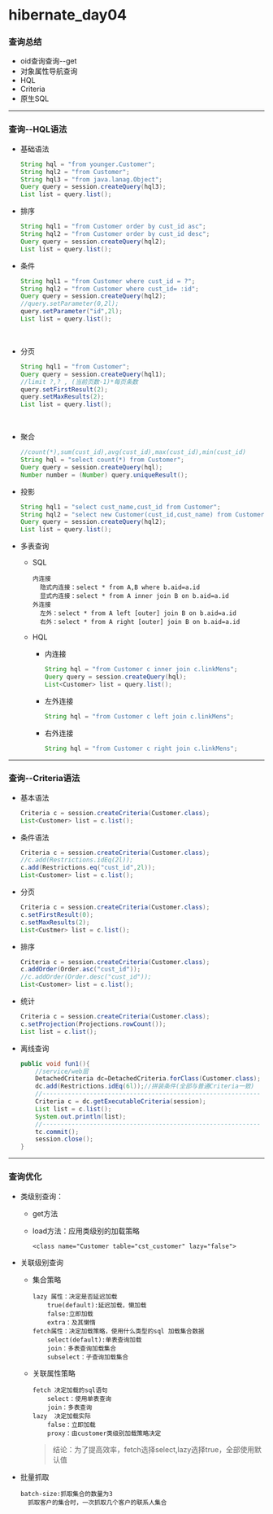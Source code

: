 # hibernate_day04

### 查询总结

- oid查询查询--get
- 对象属性导航查询
- HQL
- Criteria
- 原生SQL

---

### 查询--HQL语法

- 基础语法

  ```java
  String hql = "from younger.Customer";
  String hql2 = "from Customer";
  String hql3 = "from java.lanag.Object";
  Query query = session.createQuery(hql3);
  List list = query.list();
  ```

- 排序

  ```java
  String hql1 = "from Customer order by cust_id asc";
  String hql2 = "from Customer order by cust_id desc";
  Query query = session.createQuery(hql2);
  List list = query.list();
  ```

- 条件

  ```java
  String hql1 = "from Customer where cust_id = ?";
  String hql2 = "from Customer where cust_id= :id";
  Query query = session.createQuery(hql2);
  //query.setParameter(0,2l);
  query.setParameter("id",2l);
  List list = query.list();
  ```

  ​

- 分页

  ```java
  String hql1 = "from Customer";
  Query query = session.createQuery(hql1);
  //limit ?,? , (当前页数-1)*每页条数
  query.setFirstResult(2);
  query.setMaxResults(2);
  List list = query.list();
  ```

  ​

- 聚合

  ```java
  //count(*),sum(cust_id),avg(cust_id),max(cust_id),min(cust_id)
  String hql = "select count(*) from Customer";
  Query query = session.createQuery(hql);
  Number number = (Number) query.uniqueResult();
  ```

- 投影

  ```java
  String hql1 = "select cust_name,cust_id from Customer";
  String hql2 = "select new Customer(cust_id,cust_name) from Customer";
  Query query = session.createQuery(hql2);
  List list = query.list();
  ```

- 多表查询

  - SQL

    ```
    内连接
      隐式内连接：select * from A,B where b.aid=a.id
      显式内连接：select * from A inner join B on b.aid=a.id
    外连接
      左外：select * from A left [outer] join B on b.aid=a.id
      右外：select * from A right [outer] join B on b.aid=a.id
    ```

  - HQL

    - 内连接

      ```java
      String hql = "from Customer c inner join c.linkMens";
      Query query = session.createQuery(hql);
      List<Customer> list = query.list();
      ```

    - 左外连接

      ```java
      String hql = "from Customer c left join c.linkMens";
      ```

    - 右外连接

      ```java
      String hql = "from Customer c right join c.linkMens";
      ```

---

### 查询--Criteria语法

- 基本语法

  ```java
  Criteria c = session.createCriteria(Customer.class);
  List<Customer> list = c.list();
  ```

- 条件语法

  ```java
  Criteria c = session.createCriteria(Customer.class);
  //c.add(Restrictions.idEq(2l));
  c.add(Restrictions.eq("cust_id",2l));
  List<Customer> list = c.list();
  ```

- 分页

  ```java
  Criteria c = session.createCriteria(Customer.class);
  c.setFirstResult(0);
  c.setMaxResults(2);
  List<Custmer> list = c.list();
  ```

- 排序

  ```java
  Criteria c = session.createCriteria(Customer.class);
  c.addOrder(Order.asc("cust_id"));
  //c.addOrder(Order.desc("cust_id"));
  List<Customer> list = c.list();
  ```

- 统计

  ```java
  Criteria c = session.createCriteria(Customer.class);
  c.setProjection(Projections.rowCount());
  List list = c.list();
  ```

- 离线查询

  ```java
  public void fun1(){
      //service/web层
      DetachedCriteria dc=DetachedCriteria.forClass(Customer.class);
      dc.add(Restrictions.idEq(6l));//拼装条件(全部与普通Criteria一致)
      //------------------------------------------------------------
      Criteria c = dc.getExecutableCriteria(session);
      List list = c.list();
      System.out.println(list);
      //------------------------------------------------------------
      tc.commit();
      session.close();
  }
  ```

---

### 查询优化

- 类级别查询：

  - get方法

  - load方法：应用类级别的加载策略

    `<class name="Customer table="cst_customer" lazy="false">`

- 关联级别查询

  - 集合策略

    ```
    lazy 属性：决定是否延迟加载
    	true(default):延迟加载，懒加载
    	false:立即加载
    	extra：及其懒惰
    fetch属性：决定加载策略，使用什么类型的sql 加载集合数据
    	select(default):单表查询加载
    	join：多表查询加载集合
    	subselect：子查询加载集合
    ```

  - 关联属性策略

    ```
    fetch 决定加载的sql语句
    	select：使用单表查询
    	join：多表查询
    lazy  决定加载实际
    	false：立即加载
    	proxy：由customer类级别加载策略决定
    ```

    > 结论：为了提高效率，fetch选择select,lazy选择true，全部使用默认值

- 批量抓取

  ```
  batch-size:抓取集合的数量为3
  	抓取客户的集合时，一次抓取几个客户的联系人集合
  ```

  ​